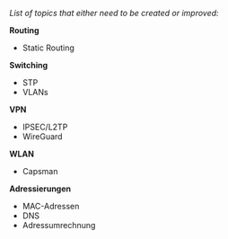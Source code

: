 *List of topics that either need to be created or improved:*

**Routing**
- Static Routing

**Switching**
-  STP
-  VLANs

**VPN**
- IPSEC/L2TP
- WireGuard

**WLAN**
- Capsman

**Adressierungen**
- MAC-Adressen
- DNS
- Adressumrechnung
